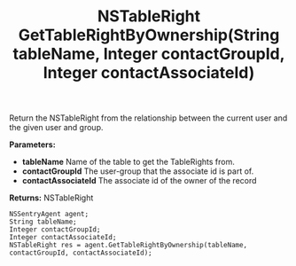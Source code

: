 ﻿---
uid: crmscript_ref_NSSentryAgent_GetTableRightByOwnership
title: NSTableRight GetTableRightByOwnership(String tableName, Integer contactGroupId, Integer contactAssociateId)
intellisense: NSSentryAgent.GetTableRightByOwnership
keywords: NSSentryAgent, GetTableRightByOwnership
so.topic: reference
---

Return the NSTableRight from the relationship between the current user and the given user and group.

**Parameters:**
 - **tableName** Name of the table to get the TableRights from.
 - **contactGroupId** The user-group that the associate id is part of.
 - **contactAssociateId** The associate id of the owner of the record

**Returns:** NSTableRight

```crmscript
NSSentryAgent agent;
String tableName;
Integer contactGroupId;
Integer contactAssociateId;
NSTableRight res = agent.GetTableRightByOwnership(tableName, contactGroupId, contactAssociateId);
```

